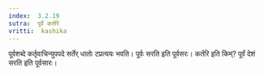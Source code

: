 ```yaml
---
index:  3.2.19
sutra:  पूर्वे कर्तरि
vritti:  kashika 
---
```


पूर्वशब्दे कर्तृवाचिन्युपपदे सर्तेर् धातोः टप्रत्ययः भवति। पूर्वः सरति इति पूर्वसरः। कर्तरि इति किम्? पूर्वं देशं सरति इति पूर्वसारः।

